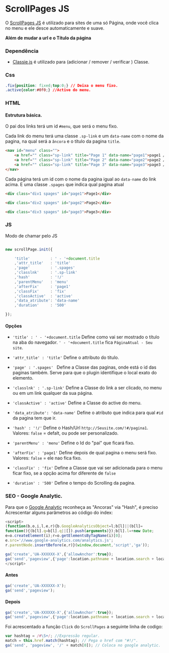 # ScrollPages JS

O [ScrollPages JS](https://github.com/dayvson009/ScrollPage) é utilizado para sites de uma só Página, onde você clica no menu e ele desce automaticamente e suave.

**Além de mudar a url e o Título da página**

### Dependência

*  [Classie.js](https://github.com/dayvson009/ScrollPage/blob/readme.md/example/classie.js) é utilizado para (adicionar / remover / verificar ) Classe. 

### Css

```css
.fix{position: fixed;top:0;} // Deixa o menu fixo.
.active{color:#0f0;} //Active do menu.
```

### HTML

#### Estrutura básica.

O pai dos links terá um id `#menu`, que será o menu fixo.

Cada link do menu terá uma classe `.sp-link` e um `data-name` com o nome da pagina, na qual será a `âncora` e o título da pagina `title`.

```html
<nav id="menu" class="">
	<a href="" class="sp-link" title="Page 1" data-name="page1">page1 / </a>
	<a href="" class="sp-link" title="Page 2" data-name="page2">page2 / </a>
	<a href="" class="sp-link" title="Page 3" data-name="page3">page3 / </a>
</nav>

```

Cada página terá um id com o nome da pagina igual ao `data-name` do link acima.
E uma classe `.spages` que indica qual pagina atual

```html
<div class="div1 spages" id="page1">Page1</div>

<div class="div2 spages" id="page2">Page2</div>

<div class="div3 spages" id="page3">Page3</div>
```

### JS

Modo de chamar pelo JS

```js

new scrollPage.init({

	'title' 		: ' - '+document.title
	,'attr_title' 	: 'title'
	,'page' 		: '.spages' 
	,'classlnk' 	: '.sp-link'
	,'hash' 		: '!/'
	,'parentMenu' 	: 'menu'
	,'afterFix' 	: 'page1'
	,'classFix' 	: 'fix'
	,'classActive' 	: 'active'
	,'data_atribute': 'data-name'
	,'duration' 	: '500'

});

```

#### Opções


*  `'title' : ' - '+document.title` Define como vai ser mostrado o título na aba do navegador. 
`' - '+document.title` fica `PáginaAtual - Seu site`.

*  `'attr_title' : 'title'` Define o attributo do titulo.

*  `'page' : '.spages' ` Define a Classe das paginas, onde está o id das paginas também. Serve para que o plugin identifique o local exato do elemento.

*  `'classlnk' : '.sp-link'` Define a Classe do link a ser clicado, no menu ou em um link qualquer da sua página.

*  `'classActive' : 'active'` Define a Classe do active do menu.

*  `'data_atribute': 'data-name'` Define o atributo que indica para qual `#id` da pagina tem que ir. 

*  `'hash' : '!/'` Define o Hash/Url `http://Seusite.com/!#/pagina1`. Valores: `false` = defalt, ou pode ser personalizado.

*  `'parentMenu' : 'menu'` Define o Id do "pai" que ficará fixo.

*  `'afterFix' : 'page1'` Define depois de qual pagina o menu será fixo. Valores: `false` = ele nao fica fixo.

*  `'classFix' : 'fix'` Define a Classe que vai ser adicionada para o menu ficar fixo, se a opção acima for diferente de `false`

*  `'duration' : '500'` Define o tempo do Scrolling da pagina.


### SEO - Google Analytic.

Para que o [Google Analytic](http://www.google.com/intl/pt-BR/analytics/) reconheça as "Ancoras" via "Hash", é preciso Acrescentar alguns parâmetros ao código do index:

```js
<script>
(function(b,o,i,l,e,r){b.GoogleAnalyticsObject=l;b[l]||(b[l]=
function(){(b[l].q=b[l].q||[]).push(arguments)});b[l].l=+new Date;
e=o.createElement(i);r=o.getElementsByTagName(i)[0];
e.src='//www.google-analytics.com/analytics.js';
r.parentNode.insertBefore(e,r)}(window,document,'script','ga'));

ga('create','UA-XXXXXX-X',{'allowAnchor':true});
ga('send','pageview',{'page':location.pathname + location.search + location.hash});
</script>

```
#### Antes

```js
ga('create','UA-XXXXXX-X');
ga('send','pageview');
```

#### Depois

```js
ga('create','UA-XXXXXX-X',{'allowAnchor':true});
ga('send','pageview',{'page':location.pathname + location.search + location.hash});
```

Foi acrescentado a função `Click` do `ScrollPages` a seguinte linha de codigo:

```js
var hashtag = /#\S+/; //Expressão regular.
match = this.href.match(hashtag); // Pega o href com "#!/".
ga('send', 'pageview', '/' + match[0]); // Coloca no google analytic.
```
